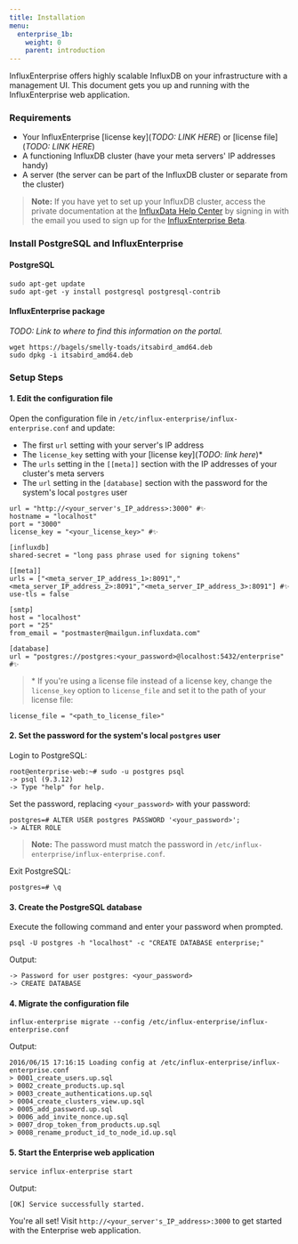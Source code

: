 ```yaml
---
title: Installation
menu:
  enterprise_1b:
    weight: 0
    parent: introduction
---
```


InfluxEnterprise offers highly scalable InfluxDB on your infrastructure with a
management UI.
This document gets you up and running with the InfluxEnterprise web application.

### Requirements

* Your InfluxEnterprise [license key](*TODO: LINK HERE*) or [license file](*TODO: LINK HERE*)
* A functioning InfluxDB cluster (have your meta servers' IP addresses handy)
* A server (the server can be part of the InfluxDB cluster or separate from the cluster)

> **Note:** If you have yet to set up your InfluxDB cluster, access the private
documentation at the
[InfluxData Help Center](https://support.influxdb.com/hc/en-us) by signing in
with the email you used to sign up for the
[InfluxEnterprise Beta](https://portal.influxdata.com/).

### Install PostgreSQL and InfluxEnterprise

#### PostgreSQL

```
sudo apt-get update
sudo apt-get -y install postgresql postgresql-contrib
```

#### InfluxEnterprise package

*TODO: Link to where to find this information on the portal.*
```
wget https://bagels/smelly-toads/itsabird_amd64.deb
sudo dpkg -i itsabird_amd64.deb
```

### Setup Steps

#### 1. Edit the configuration file

Open the configuration file in `/etc/influx-enterprise/influx-enterprise.conf`
and update:             

* The first `url` setting with your server's IP address
* The `license_key` setting with your [license key](*TODO: link here*)*
* The `urls` setting in the `[[meta]]` section with the IP addresses of your
cluster's meta servers
* The `url` setting in the `[database]` section with the password for the
system's local `postgres` user

```
url = "http://<your_server's_IP_address>:3000" #✨
hostname = "localhost"
port = "3000"
license_key = "<your_license_key>" #✨

[influxdb]
shared-secret = "long pass phrase used for signing tokens"

[[meta]]
urls = ["<meta_server_IP_address_1>:8091","<meta_server_IP_address_2>:8091","<meta_server_IP_address_3>:8091"] #✨
use-tls = false

[smtp]
host = "localhost"
port = "25"
from_email = "postmaster@mailgun.influxdata.com"

[database]
url = "postgres://postgres:<your_password>@localhost:5432/enterprise" #✨
```
> \* If you're using a license file instead of a license key, change
the `license_key` option to `license_file` and set it to the path of your
license file:
```
license_file = "<path_to_license_file>"
```



#### 2. Set the password for the system's local `postgres` user

Login to PostgreSQL:
```
root@enterprise-web:~# sudo -u postgres psql
-> psql (9.3.12)
-> Type "help" for help.
```

Set the password, replacing `<your_password>` with your password:
```
postgres=# ALTER USER postgres PASSWORD '<your_password>';
-> ALTER ROLE
```

> **Note:** The password must match the password in
`/etc/influx-enterprise/influx-enterprise.conf`.

Exit PostgreSQL:
```
postgres=# \q
```

#### 3. Create the PostgreSQL database

Execute the following command and enter your password when prompted.
```
psql -U postgres -h "localhost" -c "CREATE DATABASE enterprise;"
```

Output:
```
-> Password for user postgres: <your_password>
-> CREATE DATABASE
```

#### 4. Migrate the configuration file

```
influx-enterprise migrate --config /etc/influx-enterprise/influx-enterprise.conf
```

Output:
```
2016/06/15 17:16:15 Loading config at /etc/influx-enterprise/influx-enterprise.conf
> 0001_create_users.up.sql
> 0002_create_products.up.sql
> 0003_create_authentications.up.sql
> 0004_create_clusters_view.up.sql
> 0005_add_password.up.sql
> 0006_add_invite_nonce.up.sql
> 0007_drop_token_from_products.up.sql
> 0008_rename_product_id_to_node_id.up.sql
```

#### 5. Start the Enterprise web application

```
service influx-enterprise start
```

Output:
```
[OK] Service successfully started.
```

You're all set!
Visit `http://<your_server's_IP_address>:3000` to get started with the
Enterprise web application.
